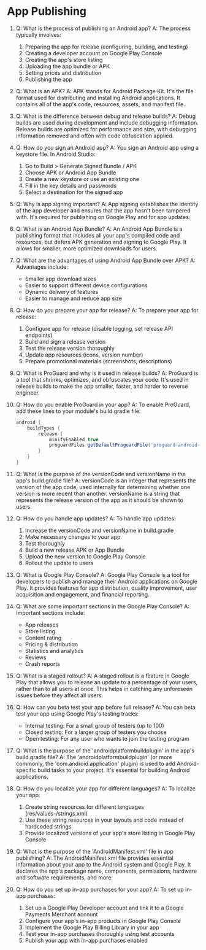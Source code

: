 # App Publishing

1. Q: What is the process of publishing an Android app?
   A: The process typically involves:
   1. Preparing the app for release (configuring, building, and testing)
   2. Creating a developer account on Google Play Console
   3. Creating the app's store listing
   4. Uploading the app bundle or APK
   5. Setting prices and distribution
   6. Publishing the app

2. Q: What is an APK?
   A: APK stands for Android Package Kit. It's the file format used for distributing and installing Android applications. It contains all of the app's code, resources, assets, and manifest file.

3. Q: What is the difference between debug and release builds?
   A: Debug builds are used during development and include debugging information. Release builds are optimized for performance and size, with debugging information removed and often with code obfuscation applied.

4. Q: How do you sign an Android app?
   A: You sign an Android app using a keystore file. In Android Studio:
   1. Go to Build > Generate Signed Bundle / APK
   2. Choose APK or Android App Bundle
   3. Create a new keystore or use an existing one
   4. Fill in the key details and passwords
   5. Select a destination for the signed app

5. Q: Why is app signing important?
   A: App signing establishes the identity of the app developer and ensures that the app hasn't been tampered with. It's required for publishing on Google Play and for app updates.

6. Q: What is an Android App Bundle?
   A: An Android App Bundle is a publishing format that includes all your app's compiled code and resources, but defers APK generation and signing to Google Play. It allows for smaller, more optimized downloads for users.

7. Q: What are the advantages of using Android App Bundle over APK?
   A: Advantages include:
   - Smaller app download sizes
   - Easier to support different device configurations
   - Dynamic delivery of features
   - Easier to manage and reduce app size

8. Q: How do you prepare your app for release?
   A: To prepare your app for release:
   1. Configure app for release (disable logging, set release API endpoints)
   2. Build and sign a release version
   3. Test the release version thoroughly
   4. Update app resources (icons, version number)
   5. Prepare promotional materials (screenshots, descriptions)

9. Q: What is ProGuard and why is it used in release builds?
   A: ProGuard is a tool that shrinks, optimizes, and obfuscates your code. It's used in release builds to make the app smaller, faster, and harder to reverse engineer.

10. Q: How do you enable ProGuard in your app?
    A: To enable ProGuard, add these lines to your module's build.gradle file:
    ```groovy
    android {
        buildTypes {
            release {
                minifyEnabled true
                proguardFiles getDefaultProguardFile('proguard-android-optimize.txt'), 'proguard-rules.pro'
            }
        }
    }
    ```

11. Q: What is the purpose of the versionCode and versionName in the app's build.gradle file?
    A: versionCode is an integer that represents the version of the app code, used internally for determining whether one version is more recent than another. versionName is a string that represents the release version of the app as it should be shown to users.

12. Q: How do you handle app updates?
    A: To handle app updates:
    1. Increase the versionCode and versionName in build.gradle
    2. Make necessary changes to your app
    3. Test thoroughly
    4. Build a new release APK or App Bundle
    5. Upload the new version to Google Play Console
    6. Rollout the update to users

13. Q: What is Google Play Console?
    A: Google Play Console is a tool for developers to publish and manage their Android applications on Google Play. It provides features for app distribution, quality improvement, user acquisition and engagement, and financial reporting.

14. Q: What are some important sections in the Google Play Console?
    A: Important sections include:
    - App releases
    - Store listing
    - Content rating
    - Pricing & distribution
    - Statistics and analytics
    - Reviews
    - Crash reports

15. Q: What is a staged rollout?
    A: A staged rollout is a feature in Google Play that allows you to release an update to a percentage of your users, rather than to all users at once. This helps in catching any unforeseen issues before they affect all users.

16. Q: How can you beta test your app before full release?
    A: You can beta test your app using Google Play's testing tracks:
    - Internal testing: For a small group of testers (up to 100)
    - Closed testing: For a larger group of testers you choose
    - Open testing: For any user who wants to join the testing program

17. Q: What is the purpose of the 'androidplatformbuildplugin' in the app's build.gradle file?
    A: The 'androidplatformbuildplugin' (or more commonly, the 'com.android.application' plugin) is used to add Android-specific build tasks to your project. It's essential for building Android applications.

18. Q: How do you localize your app for different languages?
    A: To localize your app:
    1. Create string resources for different languages (res/values-<language-code>/strings.xml)
    2. Use these string resources in your layouts and code instead of hardcoded strings
    3. Provide localized versions of your app's store listing in Google Play Console

19. Q: What is the purpose of the 'AndroidManifest.xml' file in app publishing?
    A: The AndroidManifest.xml file provides essential information about your app to the Android system and Google Play. It declares the app's package name, components, permissions, hardware and software requirements, and more.

20. Q: How do you set up in-app purchases for your app?
    A: To set up in-app purchases:
    1. Set up a Google Play Developer account and link it to a Google Payments Merchant account
    2. Configure your app's in-app products in Google Play Console
    3. Implement the Google Play Billing Library in your app
    4. Test your in-app purchases thoroughly using test accounts
    5. Publish your app with in-app purchases enabled
